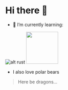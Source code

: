 # Hi there 👋 

- 🌱 I’m currently learning:

![alt rust](https://www.rust-lang.org/static/images/rust-logo-blk.svg) <img src="https://rubyonrails.org/images/rails-logo.svg" width="100" height="100">


- I also love polar bears


> Here be dragons...

